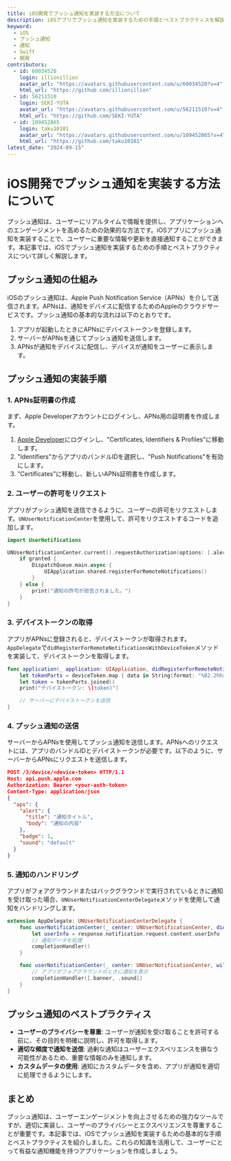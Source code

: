 ```yaml
---
title: iOS開発でプッシュ通知を実装する方法について
description: iOSアプリでプッシュ通知を実装するための手順とベストプラクティスを解説します。
keyword:
  - iOS
  - プッシュ通知
  - 通知
  - Swift
  - 開発
contributors:
  - id: 60034520
    login: illionillion
    avatar_url: "https://avatars.githubusercontent.com/u/60034520?v=4"
    html_url: "https://github.com/illionillion"
  - id: 56211510
    login: SEKI-YUTA
    avatar_url: "https://avatars.githubusercontent.com/u/56211510?v=4"
    html_url: "https://github.com/SEKI-YUTA"
  - id: 109452865
    login: taku10101
    avatar_url: "https://avatars.githubusercontent.com/u/109452865?v=4"
    html_url: "https://github.com/taku10101"
latest_date: "2024-09-15"
---
```


# iOS開発でプッシュ通知を実装する方法について

プッシュ通知は、ユーザーにリアルタイムで情報を提供し、アプリケーションへのエンゲージメントを高めるための効果的な方法です。iOSアプリにプッシュ通知を実装することで、ユーザーに重要な情報や更新を直接通知することができます。本記事では、iOSでプッシュ通知を実装するための手順とベストプラクティスについて詳しく解説します。

## プッシュ通知の仕組み

iOSのプッシュ通知は、Apple Push Notification Service（APNs）を介して送信されます。APNsは、通知をデバイスに配信するためのAppleのクラウドサービスです。プッシュ通知の基本的な流れは以下のとおりです。

1. アプリが起動したときにAPNsにデバイストークンを登録します。
2. サーバーがAPNsを通じてプッシュ通知を送信します。
3. APNsが通知をデバイスに配信し、デバイスが通知をユーザーに表示します。

## プッシュ通知の実装手順

### 1. APNs証明書の作成

まず、Apple Developerアカウントにログインし、APNs用の証明書を作成します。

1. [Apple Developer](https://developer.apple.com/)にログインし、"Certificates, Identifiers & Profiles"に移動します。
2. "Identifiers"からアプリのバンドルIDを選択し、"Push Notifications"を有効にします。
3. "Certificates"に移動し、新しいAPNs証明書を作成します。

### 2. ユーザーの許可をリクエスト

アプリがプッシュ通知を送信できるように、ユーザーの許可をリクエストします。`UNUserNotificationCenter`を使用して、許可をリクエストするコードを追加します。

```swift
import UserNotifications

UNUserNotificationCenter.current().requestAuthorization(options: [.alert, .sound, .badge]) { granted, error in
    if granted {
        DispatchQueue.main.async {
            UIApplication.shared.registerForRemoteNotifications()
        }
    } else {
        print("通知の許可が拒否されました。")
    }
}
```

### 3. デバイストークンの取得

アプリがAPNsに登録されると、デバイストークンが取得されます。`AppDelegate`で`didRegisterForRemoteNotificationsWithDeviceToken`メソッドを実装して、デバイストークンを取得します。

```swift
func application(_ application: UIApplication, didRegisterForRemoteNotificationsWithDeviceToken deviceToken: Data) {
    let tokenParts = deviceToken.map { data in String(format: "%02.2hhx", data) }
    let token = tokenParts.joined()
    print("デバイストークン: \(token)")

    // サーバーにデバイストークンを送信
}
```

### 4. プッシュ通知の送信

サーバーからAPNsを使用してプッシュ通知を送信します。APNsへのリクエストには、アプリのバンドルIDとデバイストークンが必要です。以下のように、サーバーからAPNsにリクエストを送信します。

```json
POST /3/device/<device-token> HTTP/1.1
Host: api.push.apple.com
Authorization: Bearer <your-auth-token>
Content-Type: application/json
{
  "aps": {
    "alert": {
      "title": "通知タイトル",
      "body": "通知の内容"
    },
    "badge": 1,
    "sound": "default"
  }
}
```

### 5. 通知のハンドリング

アプリがフォアグラウンドまたはバックグラウンドで実行されているときに通知を受け取った場合、`UNUserNotificationCenterDelegate`メソッドを使用して通知をハンドリングします。

```swift
extension AppDelegate: UNUserNotificationCenterDelegate {
    func userNotificationCenter(_ center: UNUserNotificationCenter, didReceive response: UNNotificationResponse, withCompletionHandler completionHandler: @escaping () -> Void) {
        let userInfo = response.notification.request.content.userInfo
        // 通知データを処理
        completionHandler()
    }

    func userNotificationCenter(_ center: UNUserNotificationCenter, willPresent notification: UNNotification, withCompletionHandler completionHandler: @escaping (UNNotificationPresentationOptions) -> Void) {
        // アプリがフォアグラウンドのときに通知を表示
        completionHandler([.banner, .sound])
    }
}
```

## プッシュ通知のベストプラクティス

- **ユーザーのプライバシーを尊重**: ユーザーが通知を受け取ることを許可する前に、その目的を明確に説明し、許可を取得します。
- **適切な頻度で通知を送信**: 過剰な通知はユーザーエクスペリエンスを損なう可能性があるため、重要な情報のみを通知します。
- **カスタムデータの使用**: 通知にカスタムデータを含め、アプリが通知を適切に処理できるようにします。

## まとめ

プッシュ通知は、ユーザーエンゲージメントを向上させるための強力なツールですが、適切に実装し、ユーザーのプライバシーとエクスペリエンスを尊重することが重要です。本記事では、iOSでプッシュ通知を実装するための基本的な手順とベストプラクティスを紹介しました。これらの知識を活用して、ユーザーにとって有益な通知機能を持つアプリケーションを作成しましょう。
